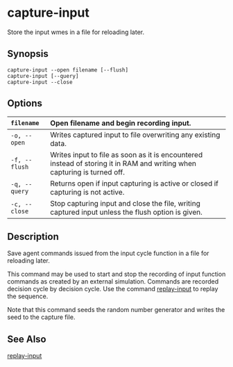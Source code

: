 # capture-input #

Store the input wmes in a file for reloading later.

## Synopsis ##

```
capture-input --open filename [--flush]
capture-input [--query]
capture-input --close
```

## Options ##

| `filename` | Open filename and begin recording input. |
|:-----------|:-----------------------------------------|
| `-o, --open` | Writes captured input to file overwriting any existing data. |
| `-f, --flush` | Writes input to file as soon as it is encountered instead of storing it in RAM and writing when capturing is turned off. |
| `-q, --query` | Returns open if input capturing is active or closed if capturing is not active. |
| `-c, --close` | Stop capturing input and close the file, writing captured input unless the flush option is given. |

## Description ##

Save agent commands issued from the input cycle function in a file for
reloading later.

This command may be used to start and stop the recording of input function
commands as created by an external simulation. Commands are recorded decision
cycle by decision cycle. Use the command [replay-input](cmd_replay_input.md) to replay the sequence.

Note that this command seeds the random number generator and writes the seed to
the capture file.

## See Also ##
[replay-input](cmd_replay_input.md)